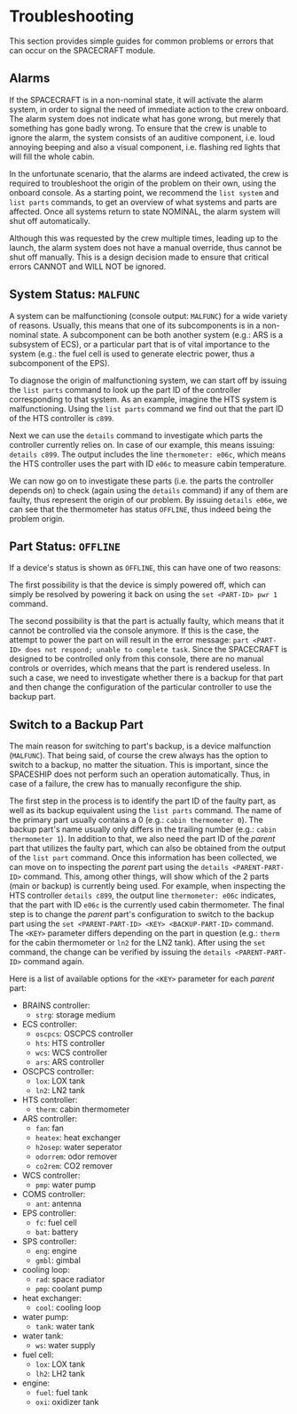 # Troubleshooting

This section provides simple guides for common problems or errors that can occur on the SPACECRAFT module.

## Alarms

If the SPACECRAFT is in a non-nominal state, it will activate the alarm system, in order to signal the need of immediate action to the crew onboard. The alarm system does not indicate what has gone wrong, but merely that something has gone badly wrong. To ensure that the crew is unable to ignore the alarm, the system consists of an auditive component, i.e. loud annoying beeping and also a visual component, i.e. flashing red lights that will fill the whole cabin. 

In the unfortunate scenario, that the alarms are indeed activated, the crew is required to troubleshoot the origin of the problem on their own, using the onboard console. As a starting point, we recommend the `list system` and `list parts` commands, to get an overview of what systems and parts are affected. Once all systems return to state NOMINAL, the alarm system will shut off automatically. 

Although this was requested by the crew multiple times, leading up to the launch, the alarm system does not have a manual override, thus cannot be shut off manually. This is a design decision made to ensure that critical errors CANNOT and WILL NOT be ignored.

## System Status: `MALFUNC`

A system can be malfunctioning (console output: `MALFUNC`) for a wide variety of reasons. Usually, this means that one of its subcomponents is in a non-nominal state. A subcomponent can be both another system (e.g.: ARS is a subsystem of ECS), or a particular part that is of vital importance to the system (e.g.: the fuel cell is used to generate electric power, thus a subcomponent of the EPS). 

To diagnose the origin of malfunctioning system, we can start off by issuing the `list parts` command to look up the part ID of the controller corresponding to that system. As an example, imagine the HTS system is malfunctioning. Using the `list parts` command we find out that the part ID of the HTS controller is `c899`. 

Next we can use the `details` command to investigate which parts the controller currently relies on. In case of our example, this means issuing: `details c899`. The output includes the line `thermometer: e06c`, which means the HTS controller uses the part with ID `e06c` to measure cabin temperature. 

We can now go on to investigate these parts (i.e. the parts the controller depends on) to check (again using the `details` command) if any of them are faulty, thus represent the origin of our problem. By issuing `details e06e`, we can see that the thermometer has status `OFFLINE`, thus indeed being the problem origin.

## Part Status: `OFFLINE`

If a device's status is shown as `OFFLINE`, this can have one of two reasons:

The first possibility is that the device is simply powered off, which can simply be resolved by powering it back on using the `set <PART-ID> pwr 1` command. 

The second possibility is that the part is actually faulty, which means that it cannot be controlled via the console anymore. If this is the case, the attempt to power the part on will result in the error message: `part <PART-ID> does not respond; unable to complete task`. Since the SPACECRAFT is designed to be controlled only from this console, there are no manual controls or overrides, which means that the part is rendered useless. In such a case, we need to investigate whether there is a backup for that part and then change the configuration of the particular controller to use the backup part.

## Switch to a Backup Part

The main reason for switching to part's backup, is a device malfunction (`MALFUNC`). That being said, of course the crew always has the option to switch to a backup, no matter the situation. This is important, since the SPACESHIP does not perform such an operation automatically. Thus, in case of a failure, the crew has to manually reconfigure the ship.

The first step in the process is to identify the part ID of the faulty part, as well as its backup equivalent using the `list parts` command. The name of the primary part usually contains a 0 (e.g.: `cabin thermometer 0`). The backup part's name usually only differs in the trailing number (e.g.: `cabin thermometer 1`). In addition to that, we also need the part ID of the *parent* part that utilizes the faulty part, which can also be obtained from the output of the `list part` command. Once this information has been collected, we can move on to inspecting the *parent* part using the `details <PARENT-PART-ID>` command. This, among other things, will show which of the 2 parts (main or backup) is currently being used. For example, when inspecting the HTS controller `details c899`, the output line `thermometer: e06c` indicates, that the part with ID `e06c` is the currently used cabin thermometer. The final step is to change the *parent* part's configuration to switch to the backup part using the `set <PARENT-PART-ID> <KEY> <BACKUP-PART-ID>` command. The `<KEY>` parameter differs depending on the part in question (e.g.: `therm` for the cabin thermometer or `ln2` for the LN2 tank). After using the `set` command, the change can be verified by issuing the `details <PARENT-PART-ID>` command again.

Here is a list of available options for the `<KEY>` parameter for each *parent* part:

- BRAINS controller:
    - `strg`: storage medium
- ECS controller:
    - `oscpcs`: OSCPCS controller
    - `hts`: HTS controller
    - `wcs`: WCS controller
    - `ars`: ARS controller
- OSCPCS controller:
    - `lox`: LOX tank
    - `ln2`: LN2 tank
- HTS controller:
    - `therm`: cabin thermometer
- ARS controller:
    - `fan`: fan
    - `heatex`: heat exchanger
    - `h2osep`: water seperator
    - `odorrem`: odor remover
    - `co2rem`: CO2 remover
- WCS controller:
    - `pmp`: water pump
- COMS controller:
    - `ant`: antenna
- EPS controller:
    - `fc`: fuel cell
    - `bat`: battery
- SPS controller:
    - `eng`: engine
    - `gmbl`: gimbal
- cooling loop:
    - `rad`: space radiator
    - `pmp`: coolant pump
- heat exchanger:
    - `cool`: cooling loop
- water pump:
    - `tank`: water tank
- water tank:
    - `ws`: water supply
- fuel cell:
    - `lox`: LOX tank
    - `lh2`: LH2 tank
- engine:
    - `fuel`: fuel tank
    - `oxi`: oxidizer tank
